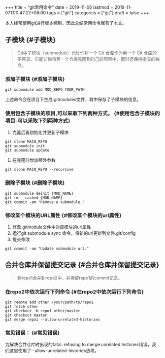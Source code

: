 +++
title = "git常用命令"
date = 2019-11-06
lastmod = 2019-11-07T00:47:27+08:00
tags = ["git"]
categories = ["git"]
draft = false
+++

本人经常使用git进行版本控制，因此总结常用命令就有了本文。

<!--more-->


## 子模块 {#子模块}

> Git中子模块（submodule）允许你将一个 Git 仓库作为另一个 Git 仓库的子目录。它能让你将另一个仓库克隆到自己的项目中，同时还保持提交的独立。


### 添加子模块 {#添加子模块}

```shell
git submodule add MOD_REPO YOUR_PATH
```

上述命令会在项目下生成.gitmodules文件，其中保存了子模块的信息。


### 使用包含子模块的项目,可以采取下列两种方式。 {#使用包含子模块的项目-可以采取下列两种方式}

1.  克隆后再初始化并更新子模块

<!--listend-->

```shell
git clone MAIN_REPO
git submodule init
git submodule update
```

1.  在克隆时增加额外参数

<!--listend-->

```shell
git clone MAIN_REPO --recursive
```


### 删除子模块 {#删除子模块}

```shell
git submodule deinit {MOD_NAME}
git rm --cached {MOD_NAME}
git commit -am "Remove a submodule."
```


### 修改某个模块的URL属性 {#修改某个模块的url属性}

1.  修改.gitmodule文件中对应模块的url属性
2.  运行git submodule sync 命令，将新的url更新到文件.git/config
3.  提交修改

<!--listend-->

```shell
git commit -am "Update submodule url."
```


## 合并仓库并保留提交记录 {#合并仓库并保留提交记录}

> 将repo1合并到repo2中，并保留repo1的commit记录。


### 在repo2中依次运行下列命令 {#在repo2中依次运行下列命令}

```shell
git remote add other /your/path/to/repo1
git fetch other
git checkout -b repo1 other/master
git checkout master
git merge repo1 --allow-unrelated-histories
```


### 常见错误： {#常见错误}

为解决合并仓库时出现的fatal: refusing to merge unrelated histories错误，我们这里使用了--allow-unrelated-histories选项。
